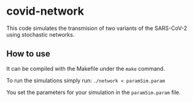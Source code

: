 # covid-network

This code simulates the transmision of two variants of the SARS-CoV-2 using stochastic networks.

## How to use
It can be compiled with the Makefile under the `make` command.

To run the simulations simply run:
`./network < paramSim.param`

You set the parameters for your simulation in the `paramSim.param` file.
